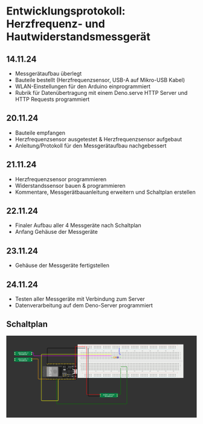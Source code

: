# Entwicklungsprotokoll: Herzfrequenz- und Hautwiderstandsmessgerät

## 14.11.24
- Messgerätaufbau überlegt
- Bauteile bestellt (Herzfrequenzsensor, USB-A auf Mikro-USB Kabel)
- WLAN-Einstellungen für den Arduino einprogrammiert
- Rubrik für Datenübertragung mit einem Deno.serve HTTP Server und HTTP Requests programmiert 

## 20.11.24
- Bauteile empfangen
- Herzfrequenzsensor ausgetestet & Herzfrequenzsensor aufgebaut
- Anleitung/Protokoll für den Messgerätaufbau nachgebessert

## 21.11.24
- Herzfrequenzsensor programmieren
- Widerstandssensor bauen & programmieren
- Kommentare, Messgerätbauanleitung erweitern und Schaltplan erstellen

## 22.11.24
- Finaler Aufbau aller 4 Messgeräte nach Schaltplan
- Anfang Gehäuse der Messgeräte

## 23.11.24
- Gehäuse der Messgeräte fertigstellen

## 24.11.24
- Testen aller Messgeräte mit Verbindung zum Server
- Datenverarbeitung auf dem Deno-Server programmiert

## Schaltplan
![image](./Schaltplan.png)